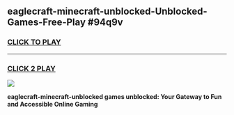 
## eaglecraft-minecraft-unblocked-Unblocked-Games-Free-Play #94q9v
<h3>
<a href="https://us.freeplayer.one?title=eaglecraft-minecraft-unblocked&ref=9M">CLICK TO PLAY</a></h3>
<hr>

<h3>
<a href="https://us.freeplayer.one?title=eaglecraft-minecraft-unblocked&ref=9M">CLICK 2 PLAY</a>
  
</h3>

<a href="https://us.freeplayer.one?title=eaglecraft-minecraft-unblocked&ref=9M"><img src="https://clearcache.store/games.png"></a>


**eaglecraft-minecraft-unblocked games unblocked: Your Gateway to Fun and Accessible Online Gaming**
